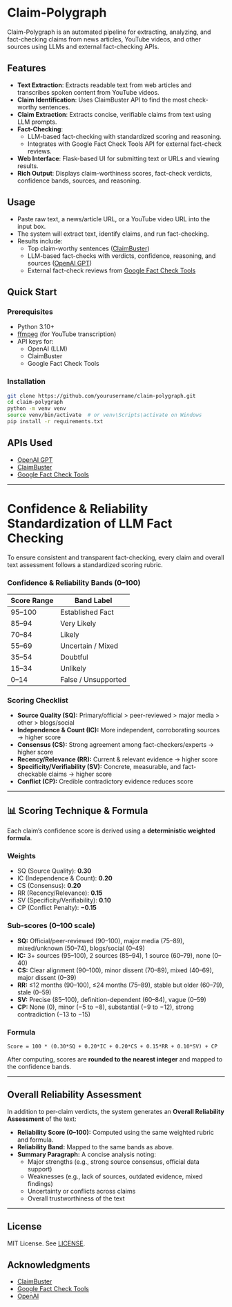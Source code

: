 # Claim-Polygraph

Claim-Polygraph is an automated pipeline for extracting, analyzing, and fact-checking claims from news articles, YouTube videos, and other sources using LLMs and external fact-checking APIs.

## Features

- **Text Extraction**: Extracts readable text from web articles and transcribes spoken content from YouTube videos.
- **Claim Identification**: Uses ClaimBuster API to find the most check-worthy sentences.
- **Claim Extraction**: Extracts concise, verifiable claims from text using LLM prompts.
- **Fact-Checking**:
  - LLM-based fact-checking with standardized scoring and reasoning.
  - Integrates with Google Fact Check Tools API for external fact-check reviews.
- **Web Interface**: Flask-based UI for submitting text or URLs and viewing results.
- **Rich Output**: Displays claim-worthiness scores, fact-check verdicts, confidence bands, sources, and reasoning.

## Usage

- Paste raw text, a news/article URL, or a YouTube video URL into the input box.
- The system will extract text, identify claims, and run fact-checking.
- Results include:
  - Top claim-worthy sentences ([ClaimBuster](https://idir.uta.edu/claimbuster/))
  - LLM-based fact-checks with verdicts, confidence, reasoning, and sources ([OpenAI GPT](https://platform.openai.com/docs/))
  - External fact-check reviews from [Google Fact Check Tools](https://toolbox.google.com/factcheck/explorer)

## Quick Start

### Prerequisites

- Python 3.10+
- [ffmpeg](https://ffmpeg.org/) (for YouTube transcription)
- API keys for:
  - OpenAI (LLM)
  - ClaimBuster
  - Google Fact Check Tools

### Installation

```sh
git clone https://github.com/yourusername/claim-polygraph.git
cd claim-polygraph
python -m venv venv
source venv/bin/activate  # or venv\Scripts\activate on Windows
pip install -r requirements.txt
```

## APIs Used

- [OpenAI GPT](https://platform.openai.com/docs/)
- [ClaimBuster](https://idir.uta.edu/claimbuster/api/)
- [Google Fact Check Tools](https://developers.google.com/fact-check/tools/api/reference/rest)

---

# Confidence & Reliability Standardization of LLM Fact Checking

To ensure consistent and transparent fact-checking, every claim and overall text assessment follows a standardized scoring rubric.

### Confidence & Reliability Bands (0–100)

| Score Range | Band Label          |
| ----------- | ------------------- |
| 95–100      | Established Fact    |
| 85–94       | Very Likely         |
| 70–84       | Likely              |
| 55–69       | Uncertain / Mixed   |
| 35–54       | Doubtful            |
| 15–34       | Unlikely            |
| 0–14        | False / Unsupported |

### Scoring Checklist

- **Source Quality (SQ):** Primary/official > peer-reviewed > major media > other > blogs/social
- **Independence & Count (IC):** More independent, corroborating sources → higher score
- **Consensus (CS):** Strong agreement among fact-checkers/experts → higher score
- **Recency/Relevance (RR):** Current & relevant evidence → higher score
- **Specificity/Verifiability (SV):** Concrete, measurable, and fact-checkable claims → higher score
- **Conflict (CP):** Credible contradictory evidence reduces score

---

## 📊 Scoring Technique & Formula

Each claim’s confidence score is derived using a **deterministic weighted formula**.

### Weights

- SQ (Source Quality): **0.30**
- IC (Independence & Count): **0.20**
- CS (Consensus): **0.20**
- RR (Recency/Relevance): **0.15**
- SV (Specificity/Verifiability): **0.10**
- CP (Conflict Penalty): **−0.15**

### Sub-scores (0–100 scale)

- **SQ:** Official/peer-reviewed (90–100), major media (75–89), mixed/unknown (50–74), blogs/social (0–49)
- **IC:** 3+ sources (95–100), 2 sources (85–94), 1 source (60–79), none (0–40)
- **CS:** Clear alignment (90–100), minor dissent (70–89), mixed (40–69), major dissent (0–39)
- **RR:** ≤12 months (90–100), ≤24 months (75–89), stable but older (60–79), stale (0–59)
- **SV:** Precise (85–100), definition-dependent (60–84), vague (0–59)
- **CP:** None (0), minor (−5 to −8), substantial (−9 to −12), strong contradiction (−13 to −15)

### Formula

```
Score = 100 * (0.30*SQ + 0.20*IC + 0.20*CS + 0.15*RR + 0.10*SV) + CP
```

After computing, scores are **rounded to the nearest integer** and mapped to the confidence bands.

---

## Overall Reliability Assessment

In addition to per-claim verdicts, the system generates an **Overall Reliability Assessment** of the text:

- **Reliability Score (0–100):** Computed using the same weighted rubric and formula.
- **Reliability Band:** Mapped to the same bands as above.
- **Summary Paragraph:** A concise analysis noting:
  - Major strengths (e.g., strong source consensus, official data support)
  - Weaknesses (e.g., lack of sources, outdated evidence, mixed findings)
  - Uncertainty or conflicts across claims
  - Overall trustworthiness of the text

---

## License

MIT License. See [LICENSE](LICENSE).

## Acknowledgments

- [ClaimBuster](https://idir.uta.edu/claimbuster/)
- [Google Fact Check Tools](https://toolbox.google.com/factcheck/explorer)
- [OpenAI](https://openai.com/)

```

```
